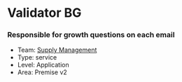 # Validator BG
### Responsible for growth questions on each email
* Team: [Supply Management](./../teams/supply.md)
* Type: service
* Level: Application
* Area: Premise v2
